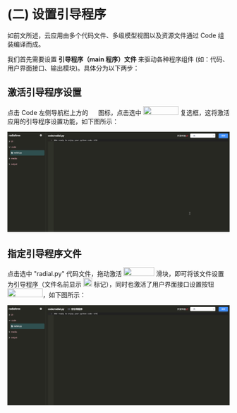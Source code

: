 # (二) 设置引导程序

如前文所述，云应用由多个代码文件、多级模型视图以及资源文件通过 Code 组装编译而成。

我们首先需要设置 **引导程序（main 程序）文件** 来驱动各种程序组件 (如：代码、用户界面接口、输出模块)。具体分为以下两步：

## 激活引导程序设置

点击 Code 左侧导航栏上方的 <img src="./././././media/logo/codegear.png" width="15" height="15"> 图标，点击选中 <img src="./././././media/logo/codemainon.png" width="80" height="20"> 复选框，这将激活应用的引导程序设置功能，如下图所示：

![Matrix.OS](../../../../../media/os/tools/code/activatemain.gif "激活引导程序设置")

## 指定引导程序文件

点击选中 "radial.py" 代码文件，拖动激活 <img src="./././././media/logo/codesetmain.png" width="70" height="20"> 滑块，即可将该文件设置为引导程序（文件名前显示 <img src="./././././media/logo/codemainlabel.png" width="20" height="20"> 标记），同时也激活了用户界面接口设置按钮 <img src="./././././media/logo/codeui.png" width="80" height="20">，如下图所示：

![Matrix.OS](../../../../../media/os/tools/code/setmain.gif "设置引导程序文件")

